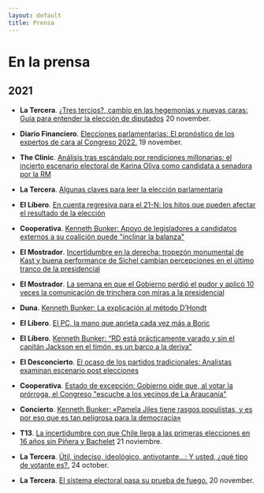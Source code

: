 ```yaml
---
layout: default
title: Prensa
---
```


<h1>En la prensa</h1>

## 2021

- **La Tercera**. [¿Tres tercios?, cambio en las hegemonías y nuevas caras: Guía para entender la elección de diputados](https://www.latercera.com/la-tercera-pm/noticia/tres-tercios-cambio-en-las-hegemonias-y-nuevas-caras-guia-para-entender-la-eleccion-de-diputados/7A33WIF64FDEPA53535HJ3XF5A/) 20 november.

- **Diario Financiero**.	[Elecciones parlamentarias: El pronóstico de los expertos de cara al Congreso 2022.](https://www.df.cl/noticias/economia-y-politica/politica/elecciones-parlamentarias-el-pronostico-de-los-expertos-de-cara-al/2021-11-19/150543.html) 19 november.

- **The Clinic**. [Análisis tras escándalo por rendiciones millonarias: el incierto escenario electoral de Karina Oliva como candidata a senadora por la RM](https://www.theclinic.cl/2021/11/18/analisis-tras-escandalo-por-rendiciones-millonarias-el-incierto-escenario-electoral-de-karina-oliva-como-candidata-a-senadora-por-la-rm/)

- **La Tercera**. [Algunas claves para leer la elección parlamentaria](https://www.latercera.com/la-tercera-domingo/noticia/algunas-claves-para-leer-la-eleccion-parlamentaria/IN5I3WJU7NCYHB4HKWQOCUVJC4/)

- **El Líbero**. [En cuenta regresiva para el 21-N: los hitos que pueden afectar el resultado de la elección](https://ellibero.cl/actualidad/en-cuenta-regresiva-para-el-21-n-los-hitos-que-pueden-afectar-el-resultado-de-la-eleccion/)

- **Cooperativa**. [Kenneth Bunker: Apoyo de legisladores a candidatos externos a su coalición puede "inclinar la balanza"](https://cooperativa.cl/noticias/pais/politica/presidenciales/kenneth-bunker-apoyo-de-legisladores-a-candidatos-externos-a-su/2021-10-08/101831.html)

- **El Mostrador**. [Incertidumbre en la derecha: tropezón monumental de Kast y buena performance de Sichel cambian percepciones en el último tranco de la presidencial](https://www.elmostrador.cl/noticias/pais/2021/11/16/incertidumbre-en-la-derecha-tropezon-monumental-de-kast-y-buena-performance-de-sichel-cambian-percepciones-en-el-ultimo-tranco-de-la-presidencial/)

- **El Mostrador**. [La semana en que el Gobierno perdió el pudor y aplicó 10 veces la comunicación de trinchera con miras a la presidencial
](https://www.elmostrador.cl/noticias/pais/2021/10/29/la-semana-en-que-el-gobierno-perdio-el-pudor-y-aplico-10-veces-la-comunicacion-de-trinchera-con-miras-a-la-presidencial/)

- **Duna**. [Kenneth Bunker: La explicación al método D’Hondt](https://www.duna.cl/programa/nada-personal/2021/05/12/kenneth-bunker-la-explicacion-al-metodo-dhondt/)

- **El Líbero**. [El PC, la mano que aprieta cada vez más a Boric](https://ellibero.cl/actualidad/el-pc-la-mano-que-aprieta-cada-vez-mas-a-boric/)

- **El Líbero**. [Kenneth Bunker: “RD está prácticamente varado y sin el capitán Jackson en el timón, es un barco a la deriva”](https://ellibero.cl/actualidad/kenneth-bunker-rd-esta-practicamente-varado-y-sin-el-capitan-jackson-en-el-timon-es-un-barco-a-la-deriva/)

- **El Desconcierto**. [El ocaso de los partidos tradicionales: Analistas examinan escenario post elecciones](https://www.eldesconcierto.cl/nacional/2021/11/18/elecciones-ocaso-de-los-partidos-tradicionales-acerca-al-pais-a-cambio-de-ciclo.html)

- **Cooperativa**. [Estado de excepción: Gobierno pide que, al votar la prórroga, el Congreso "escuche a los vecinos de La Araucanía"](https://cooperativa.cl/noticias/pais/regiones/zona-sur/estado-de-excepcion-gobierno-pide-que-al-votar-la-prorroga-el/2021-11-08/192429.html)

- **Concierto**. [Kenneth Bunker: «Pamela Jiles tiene rasgos populistas, y es por eso que es tan peligrosa para la democracia»](https://www.concierto.cl/2021/04/kenneth-bunker-pamela-jiles-tiene-rasgos-populistas-y-es-por-eso-que-es-tan-peligrosa-para-la-democracia/)

- **T13**. [La incertidumbre con que Chile llega a las primeras elecciones en 16 años sin Piñera y Bachelet](https://www.t13.cl/noticia/elecciones-2021/politica/bbc/la-incertidumbre-con-que-chile-llega-a-las-primeras-elecciones-en-16-anos-sin-pinera-y-bachelet-y-cuales-son-los-posibles-escenarios) 21 noviembre.

- **La Tercera**. [Útil, indeciso, ideológico, antivotante...: Y usted, ¿qué tipo de votante es?.](https://www.latercera.com/la-tercera-domingo/noticia/y-usted-que-tipo-de-votante-es/XWYYYE62EJFULNZVZLUFWSSIVQ/) 24 october.

- **La Tercera**. [El sistema electoral pasa su prueba de fuego.](https://www.latercera.com/noticia/sistema-electoral-pasa-prueba-fuego/) 20 november.
